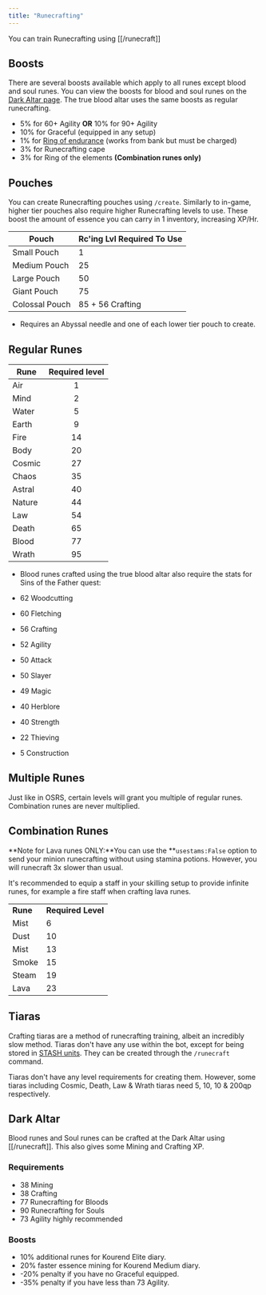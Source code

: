 ```yaml
---
title: "Runecrafting"
---
```


You can train Runecrafting using [[/runecraft]]

## Boosts

There are several boosts available which apply to all runes except blood and soul runes. You can view the boosts for blood and soul runes on the [Dark Altar page](https://wiki.oldschool.gg/skills/runecrafting/dark-altar). The true blood altar uses the same boosts as regular runecrafting.

- 5% for 60+ Agility **OR** 10% for 90+ Agility
- 10% for Graceful (equipped in any setup)
- 1% for [Ring of endurance](../agility/hallowed-sepulchre.md#ring-of-endurance) (works from bank but must be charged)
- 3% for Runecrafting cape
- 3% for Ring of the elements **(Combination runes only)**

## Pouches

You can create Runecrafting pouches using `/create`. Similarly to in-game, higher tier pouches also require higher Runecrafting levels to use. These boost the amount of essence you can carry in 1 inventory, increasing XP/Hr.

| **Pouch**      | **Rc'ing Lvl Required To Use** |
| -------------- | ------------------------------ |
| Small Pouch    | 1                              |
| Medium Pouch   | 25                             |
| Large Pouch    | 50                             |
| Giant Pouch    | 75                             |
| Colossal Pouch | 85 + 56 Crafting               |

- Requires an Abyssal needle and one of each lower tier pouch to create.

## Regular Runes

| **Rune** | **Required level** |
| -------- | :----------------: |
| Air      |         1          |
| Mind     |         2          |
| Water    |         5          |
| Earth    |         9          |
| Fire     |         14         |
| Body     |         20         |
| Cosmic   |         27         |
| Chaos    |         35         |
| Astral   |         40         |
| Nature   |         44         |
| Law      |         54         |
| Death    |         65         |
| Blood    |         77         |
| Wrath    |         95         |

- Blood runes crafted using the true blood altar also require the stats for Sins of the Father quest:

- 62 Woodcutting
- 60 Fletching
- 56 Crafting
- 52 Agility
- 50 Attack
- 50 Slayer
- 49 Magic
- 40 Herblore
- 40 Strength
- 22 Thieving
- 5 Construction

## Multiple Runes

Just like in OSRS, certain levels will grant you multiple of regular runes. Combination runes are never multiplied.

## Combination Runes

**Note for Lava runes ONLY:**You can use the \*\*`usestams:False` option to send your minion runecrafting without using stamina potions. However, you will runecraft 3x slower than usual.

It's recommended to equip a staff in your skilling setup to provide infinite runes, for example a fire staff when crafting lava runes.

|          |                    |
| -------- | ------------------ |
| **Rune** | **Required Level** |
| Mist     | 6                  |
| Dust     | 10                 |
| Mist     | 13                 |
| Smoke    | 15                 |
| Steam    | 19                 |
| Lava     | 23                 |

## Tiaras

Crafting tiaras are a method of runecrafting training, albeit an incredibly slow method. Tiaras don't have any use within the bot, except for being stored in [STASH units](../construction/stash-units.md). They can be created through the `/runecraft` command.

Tiaras don't have any level requirements for creating them. However, some tiaras including Cosmic, Death, Law & Wrath tiaras need 5, 10, 10 & 200qp respectively.

## Dark Altar

Blood runes and Soul runes can be crafted at the Dark Altar using [[/runecraft]]. This also gives some Mining and Crafting XP.

### Requirements

- 38 Mining
- 38 Crafting
- 77 Runecrafting for Bloods
- 90 Runecrafting for Souls
- 73 Agility highly recommended

### Boosts

- 10% additional runes for Kourend Elite diary.
- 20% faster essence mining for Kourend Medium diary.
- -20% penalty if you have no Graceful equipped.
- -35% penalty if you have less than 73 Agility.
